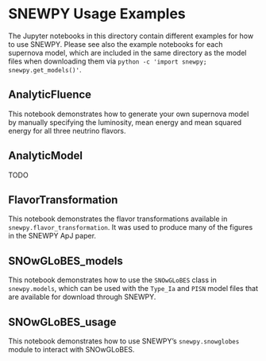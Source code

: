 # SNEWPY Usage Examples

The Jupyter notebooks in this directory contain different examples for how to use SNEWPY. Please see also the example notebooks for each supernova model, which are included in the same directory as the model files when downloading them via `python -c 'import snewpy; snewpy.get_models()'`.

## AnalyticFluence

This notebook demonstrates how to generate your own supernova model by manually specifying the luminosity, mean energy and mean squared energy for all three neutrino flavors.

## AnalyticModel

TODO

## FlavorTransformation

This notebook demonstrates the flavor transformations available in `snewpy.flavor_transformation`. It was used to produce many of the figures in the SNEWPY ApJ paper.

## SNOwGLoBES_models

This notebook demonstrates how to use the `SNOwGLoBES` class in `snewpy.models`, which can be used with the `Type_Ia` and `PISN` model files that are available for download through SNEWPY.

## SNOwGLoBES_usage

This notebook demonstrates how to use SNEWPY’s `snewpy.snowglobes` module to interact with SNOwGLoBES.
